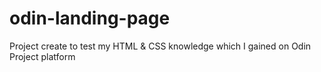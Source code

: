 # odin-landing-page
Project create to test my HTML &amp; CSS knowledge which I gained on Odin Project platform

